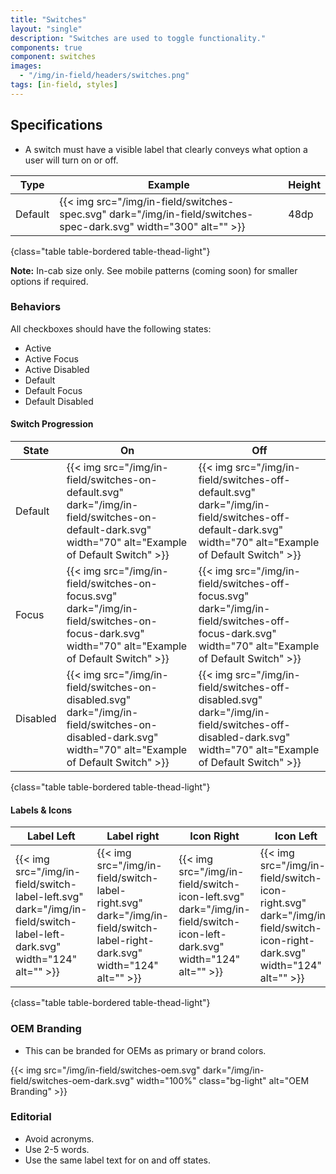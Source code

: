 ```yaml
---
title: "Switches"
layout: "single"
description: "Switches are used to toggle functionality."
components: true
component: switches
images:
  - "/img/in-field/headers/switches.png"
tags: [in-field, styles]
---
```


## Specifications

- A switch must have a visible label that clearly conveys what option a user will turn on or off.

<!-- prettier-ignore-start -->
| Type    | Example                                                                                                          | Height |
|---------| ---------------------------------------------------------------------------------------------------------------- | ------ |
| Default | {{< img src="/img/in-field/switches-spec.svg" dark="/img/in-field/switches-spec-dark.svg" width="300" alt="" >}} | 48dp   |
{class="table table-bordered table-thead-light"}

<!-- prettier-ignore-end -->

**Note:** In-cab size only. See mobile patterns (coming soon) for smaller options if required.

### Behaviors

All checkboxes should have the following states:

- Active
- Active Focus
- Active Disabled
- Default
- Default Focus
- Default Disabled

#### Switch Progression

<!-- prettier-ignore-start -->
| State  | On                                                                                                                                      | Off |
| ------ | ----------------------------------------------- |--------|
| Default  | {{< img src="/img/in-field/switches-on-default.svg" dark="/img/in-field/switches-on-default-dark.svg" width="70" alt="Example of Default Switch" >}} | {{< img src="/img/in-field/switches-off-default.svg" dark="/img/in-field/switches-off-default-dark.svg" width="70" alt="Example of Default Switch" >}}   |
| Focus | {{< img src="/img/in-field/switches-on-focus.svg" dark="/img/in-field/switches-on-focus-dark.svg" width="70" alt="Example of Default Switch" >}} | {{< img src="/img/in-field/switches-off-focus.svg" dark="/img/in-field/switches-off-focus-dark.svg" width="70" alt="Example of Default Switch" >}}   |
| Disabled  | {{< img src="/img/in-field/switches-on-disabled.svg" dark="/img/in-field/switches-on-disabled-dark.svg" width="70" alt="Example of Default Switch" >}}    | {{< img src="/img/in-field/switches-off-disabled.svg" dark="/img/in-field/switches-off-disabled-dark.svg" width="70" alt="Example of Default Switch" >}}  |
{class="table table-bordered table-thead-light"}
<!-- prettier-ignore-end -->

#### Labels & Icons

<!-- prettier-ignore-start -->
| Label Left   | Label right | Icon Right    | Icon Left | Check icon |
| ------- | ------- | --------- | ------------ | -------- |
| {{< img src="/img/in-field/switch-label-left.svg" dark="/img/in-field/switch-label-left-dark.svg" width="124" alt="" >}}   | {{< img src="/img/in-field/switch-label-right.svg" dark="/img/in-field/switch-label-right-dark.svg" width="124" alt="" >}}     | {{< img src="/img/in-field/switch-icon-left.svg" dark="/img/in-field/switch-icon-left-dark.svg" width="124" alt="" >}}    | {{< img src="/img/in-field/switch-icon-right.svg" dark="/img/in-field/switch-icon-right-dark.svg" width="124" alt="" >}}   | {{< img src="/img/in-field/switch-tick.svg" dark="/img/in-field/switch-tick-dark.svg" width="80" alt="" >}}
{class="table table-bordered table-thead-light"}
<!-- prettier-ignore-end -->

### OEM Branding

- This can be branded for OEMs as primary or brand colors.

{{< img src="/img/in-field/switches-oem.svg"  dark="/img/in-field/switches-oem-dark.svg" width="100%" class="bg-light" alt="OEM Branding" >}}

### Editorial

- Avoid acronyms.
- Use 2-5 words.
- Use the same label text for on and off states.
